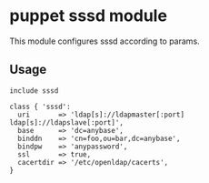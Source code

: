 puppet sssd module
==================

This module configures sssd according to params.

Usage
-----

```puppet
include sssd
```

```puppet
class { 'sssd':
  uri       => 'ldap[s]://ldapmaster[:port] ldap[s]://ldapslave[:port]',
  base      => 'dc=anybase',
  binddn    => 'cn=foo,ou=bar,dc=anybase',
  bindpw    => 'anypassword',
  ssl       => true,
  cacertdir => '/etc/openldap/cacerts',
}
```
